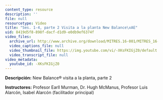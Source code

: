 ```yaml
---
content_type: resource
description: ''
file: null
resourcetype: Video
title: "Ses. 1-4, parte 2 Visita a la planta New Balance\xAE"
uid: 8419d5f8-898f-dacf-d1d9-e0db9ef6374f
video_files:
  archive_url: http://www.archive.org/download/MITRES.16-001/MITRES_16-001_vid2_300k.mp4
  video_captions_file: null
  video_thumbnail_file: https://img.youtube.com/vi/-XKsFKIGjZ0/default.jpg
  video_transcript_file: null
video_metadata:
  youtube_id: -XKsFKIGjZ0
---
```


**Descripción:** New Balance® visita a la planta, parte 2

**Instructores:** Profesor Earll Murman, Dr. Hugh McManus, Profesor Luis Alarcón, Isabel Alarcón (facilitador principal)